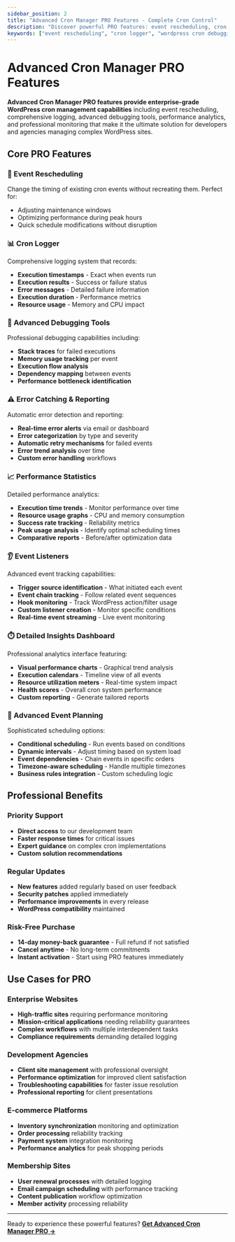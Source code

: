 ```yaml
---
sidebar_position: 2
title: "Advanced Cron Manager PRO Features - Complete Cron Control"
description: "Discover powerful PRO features: event rescheduling, cron logging, advanced debugging, performance statistics, error catching, and enterprise monitoring for WordPress."
keywords: ["event rescheduling", "cron logger", "wordpress cron debugging", "performance statistics", "error catching", "event listeners", "cron monitoring dashboard", "advanced cron features"]
---
```


# Advanced Cron Manager PRO Features

**Advanced Cron Manager PRO features provide enterprise-grade WordPress cron management capabilities** including event rescheduling, comprehensive logging, advanced debugging tools, performance analytics, and professional monitoring that make it the ultimate solution for developers and agencies managing complex WordPress sites.

## Core PRO Features

### 🔄 Event Rescheduling
Change the timing of existing cron events without recreating them. Perfect for:
- Adjusting maintenance windows
- Optimizing performance during peak hours
- Quick schedule modifications without disruption

### 📊 Cron Logger
Comprehensive logging system that records:
- **Execution timestamps** - Exact when events run
- **Execution results** - Success or failure status
- **Error messages** - Detailed failure information
- **Execution duration** - Performance metrics
- **Resource usage** - Memory and CPU impact

### 🐛 Advanced Debugging Tools
Professional debugging capabilities including:
- **Stack traces** for failed executions
- **Memory usage tracking** per event
- **Execution flow analysis**
- **Dependency mapping** between events
- **Performance bottleneck identification**

### ⚠️ Error Catching & Reporting
Automatic error detection and reporting:
- **Real-time error alerts** via email or dashboard
- **Error categorization** by type and severity
- **Automatic retry mechanisms** for failed events
- **Error trend analysis** over time
- **Custom error handling** workflows

### 📈 Performance Statistics
Detailed performance analytics:
- **Execution time trends** - Monitor performance over time
- **Resource usage graphs** - CPU and memory consumption
- **Success rate tracking** - Reliability metrics
- **Peak usage analysis** - Identify optimal scheduling times
- **Comparative reports** - Before/after optimization data

### 👂 Event Listeners
Advanced event tracking capabilities:
- **Trigger source identification** - What initiated each event
- **Event chain tracking** - Follow related event sequences
- **Hook monitoring** - Track WordPress action/filter usage
- **Custom listener creation** - Monitor specific conditions
- **Real-time event streaming** - Live event monitoring

### ⏱️ Detailed Insights Dashboard
Professional analytics interface featuring:
- **Visual performance charts** - Graphical trend analysis
- **Execution calendars** - Timeline view of all events
- **Resource utilization meters** - Real-time system impact
- **Health scores** - Overall cron system performance
- **Custom reporting** - Generate tailored reports

### 🎯 Advanced Event Planning
Sophisticated scheduling options:
- **Conditional scheduling** - Run events based on conditions
- **Dynamic intervals** - Adjust timing based on system load
- **Event dependencies** - Chain events in specific orders
- **Timezone-aware scheduling** - Handle multiple timezones
- **Business rules integration** - Custom scheduling logic

## Professional Benefits

### Priority Support
- **Direct access** to our development team
- **Faster response times** for critical issues
- **Expert guidance** on complex cron implementations
- **Custom solution recommendations**

### Regular Updates
- **New features** added regularly based on user feedback
- **Security patches** applied immediately
- **Performance improvements** in every release
- **WordPress compatibility** maintained

### Risk-Free Purchase
- **14-day money-back guarantee** - Full refund if not satisfied
- **Cancel anytime** - No long-term commitments
- **Instant activation** - Start using PRO features immediately

## Use Cases for PRO

### Enterprise Websites
- **High-traffic sites** requiring performance monitoring
- **Mission-critical applications** needing reliability guarantees  
- **Complex workflows** with multiple interdependent tasks
- **Compliance requirements** demanding detailed logging

### Development Agencies
- **Client site management** with professional oversight
- **Performance optimization** for improved client satisfaction
- **Troubleshooting capabilities** for faster issue resolution
- **Professional reporting** for client presentations

### E-commerce Platforms
- **Inventory synchronization** monitoring and optimization
- **Order processing** reliability tracking
- **Payment system** integration monitoring
- **Performance analytics** for peak shopping periods

### Membership Sites
- **User renewal processes** with detailed logging
- **Email campaign scheduling** with performance tracking
- **Content publication** workflow optimization
- **Member activity** processing reliability

---

Ready to experience these powerful features? **[Get Advanced Cron Manager PRO →](https://bracketspace.com/downloads/advanced-cron-manager-pro/)**